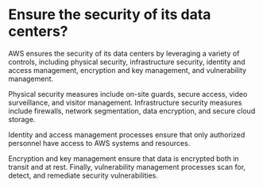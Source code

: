 # Ensure the security of its data centers?

AWS ensures the security of its data centers by leveraging a variety of controls, including physical security, infrastructure security, identity and access management, encryption and key management, and vulnerability management.&#x20;

Physical security measures include on-site guards, secure access, video surveillance, and visitor management. Infrastructure security measures include firewalls, network segmentation, data encryption, and secure cloud storage.&#x20;

Identity and access management processes ensure that only authorized personnel have access to AWS systems and resources.&#x20;

Encryption and key management ensure that data is encrypted both in transit and at rest. Finally, vulnerability management processes scan for, detect, and remediate security vulnerabilities.
